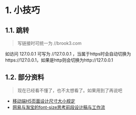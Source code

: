 # 1. 小技巧
## 1.1. 跳转
> 写链接时可统一为 //brook3.com

如访问 127.0.0.1 可写为 //127.0.0.1 ，当属于https时会自动切换为https://127.0.0.1，如果是http则会切换为http://127.0.0.1

## 1.2. 部分资料
> 现在已经看不懂了，也不太想看了。如果用到了再说吧

* [移动端H5页面设计尺寸大小规定](http://www.chinaz.com/design/2015/1103/465670.shtml)
* [网易与淘宝的font-size思考前段设计稿与工作流](http://www.codeceo.com/article/font-size-web-design.html)